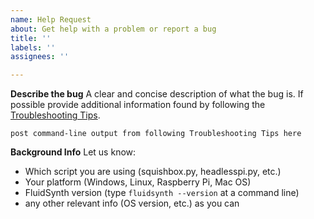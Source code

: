 ```yaml
---
name: Help Request
about: Get help with a problem or report a bug
title: ''
labels: ''
assignees: ''

---
```


<!-- If you're requesting a new feature, consider starting or adding to a Discussion instead 
https://github.com/albedozero/fluidpatcher/discussions

Fill out the sections below where it makes sense to do so - add/remove sections as needed - thanks!
-->

**Describe the bug**
A clear and concise description of what the bug is. If possible provide additional information found by following the [Troubleshooting Tips](https://github.com/albedozero/fluidpatcher/blob/master/troubleshooting.md).
```
post command-line output from following Troubleshooting Tips here
```

**Background Info**
Let us know:
- Which script you are using (squishbox.py, headlesspi.py, etc.)
- Your platform (Windows, Linux, Raspberry Pi, Mac OS)
- FluidSynth version (type `fluidsynth --version` at a command line)
- any other relevant info (OS version, etc.) as you can
